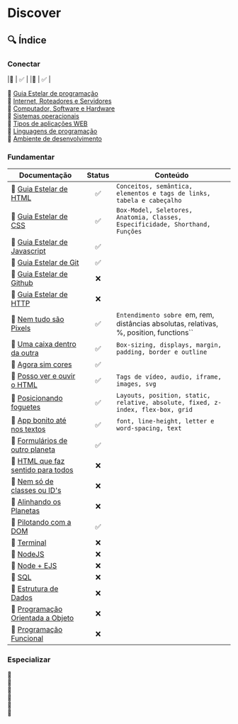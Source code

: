 # Discover

## 🔍 Índice

### Conectar

|📌 []() | ✅  |
|📌 []() | ✅  |

📌 [Guia Estelar de programação]()</br>
📌 [Internet, Roteadores e Servidores]()</br>
📌 [Computador, Software e Hardware]()</br>
📌 [Sistemas operacionais]()</br>
📌 [Tipos de aplicações WEB]()</br>
📌 [Linguagens de programação]()</br>
📌 [Ambiente de desenvolvimento]()</br>

### Fundamentar

| Documentação      | Status  | Conteúdo |
| ---------- | :------: | ---------- |
| 📌 [Guia Estelar de HTML](https://fanatical-seeker-3a5.notion.site/Guia-Estelar-de-HTML-c001d594255e4dd1b07ad384a08f1e93) | ✅ | ``Conceitos, semântica, elementos e tags de links, tabela e cabeçalho``
| 📌 [Guia Estelar de CSS](https://fanatical-seeker-3a5.notion.site/Guia-Estelar-de-CSS-a83be0e0b1fc490cb61abd2b43a55583) | ✅  | ``Box-Model, Seletores, Anatomia, Classes, Especificidade, Shorthand, Funções``
|📌 [Guia Estelar de Javascript]() | ✅  | 
|📌 [Guia Estelar de Git]() | ✅  |
|📌 [Guia Estelar de Github]() | ❌| 
|📌 [Guia Estelar de HTTP]() | ❌  |
|📌 [Nem tudo são Pixels]() | ✅  | `Entendimento sobre `em, rem, distâncias absolutas, relativas, %, position, functions``
|📌 [Uma caixa dentro da outra]() | ✅ | ``Box-sizing, displays, margin, padding, border e outline`` 
|📌 [Agora sim cores]() | ✅  |
|📌 [Posso ver e ouvir o HTML]() | ✅ | ``Tags de vídeo, audio, iframe, images, svg``
|📌 [Posicionando foguetes]() | ✅  | ``Layouts, position, static, relative, absolute, fixed, z-index, flex-box, grid``
|📌 [App bonito até nos textos]() | ✅ | ``font, line-height, letter e word-spacing, text``  
|📌 [Formulários de outro planeta]() | ✅ | 
|📌 [HTML que faz sentido para todos]() | ❌ |  
|📌 [Nem só de classes ou ID's]() | ❌  | 
|📌 [Alinhando os Planetas]() | ❌ |  
|📌 [Pilotando com a DOM]() | ✅ | 
|📌 [Terminal]() | ❌ |  
|📌 [NodeJS]() | ❌ |  
|📌 [Node + EJS]() | ❌ |  
|📌 [SQL]() | ❌ |  
|📌 [Estrutura de Dados]() | ❌  |
|📌 [Programação Orientada a Objeto]() | ❌   |
|📌 [Programação Funcional]() | ❌   |





### Especializar

📌 []()</br>
📌 []()</br>
📌 []()</br>
📌 []()</br>
📌 []()</br>
📌 []()</br>
